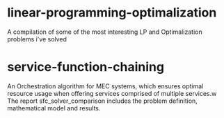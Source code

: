 # linear-programming-optimalization

A compilation of some of the most interesting LP and Optimalization problems i've solved

# service-function-chaining

An Orchestration algorithm for MEC systems, which ensures optimal resource usage when offering services comprised of multiple services.w
The report sfc_solver_comparison includes the problem definition, mathematical model and results.
